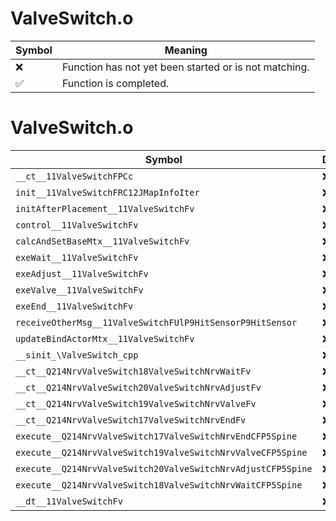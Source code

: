 # ValveSwitch.o
| Symbol | Meaning 
| ------------- | ------------- 
| :x: | Function has not yet been started or is not matching. 
| :white_check_mark: | Function is completed. 


# ValveSwitch.o
| Symbol | Decompiled? |
| ------------- | ------------- |
| `__ct__11ValveSwitchFPCc` | :x: |
| `init__11ValveSwitchFRC12JMapInfoIter` | :x: |
| `initAfterPlacement__11ValveSwitchFv` | :x: |
| `control__11ValveSwitchFv` | :x: |
| `calcAndSetBaseMtx__11ValveSwitchFv` | :x: |
| `exeWait__11ValveSwitchFv` | :x: |
| `exeAdjust__11ValveSwitchFv` | :x: |
| `exeValve__11ValveSwitchFv` | :x: |
| `exeEnd__11ValveSwitchFv` | :x: |
| `receiveOtherMsg__11ValveSwitchFUlP9HitSensorP9HitSensor` | :x: |
| `updateBindActorMtx__11ValveSwitchFv` | :x: |
| `__sinit_\ValveSwitch_cpp` | :x: |
| `__ct__Q214NrvValveSwitch18ValveSwitchNrvWaitFv` | :x: |
| `__ct__Q214NrvValveSwitch20ValveSwitchNrvAdjustFv` | :x: |
| `__ct__Q214NrvValveSwitch19ValveSwitchNrvValveFv` | :x: |
| `__ct__Q214NrvValveSwitch17ValveSwitchNrvEndFv` | :x: |
| `execute__Q214NrvValveSwitch17ValveSwitchNrvEndCFP5Spine` | :x: |
| `execute__Q214NrvValveSwitch19ValveSwitchNrvValveCFP5Spine` | :x: |
| `execute__Q214NrvValveSwitch20ValveSwitchNrvAdjustCFP5Spine` | :x: |
| `execute__Q214NrvValveSwitch18ValveSwitchNrvWaitCFP5Spine` | :x: |
| `__dt__11ValveSwitchFv` | :x: |
